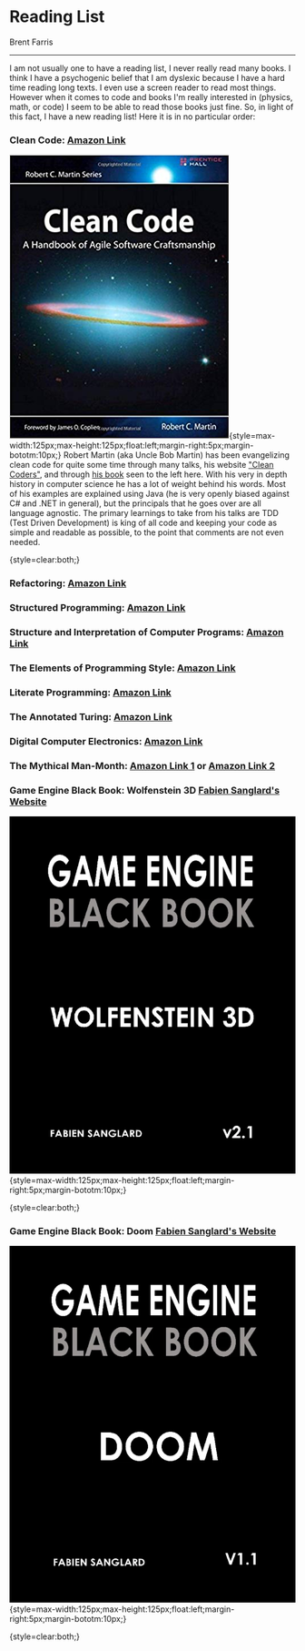 # Reading List
Brent Farris
___

I am not usually one to have a reading list, I never really read many books. I think I have a psychogenic belief that I am dyslexic because I have a hard time reading long texts. I even use a screen reader to read most things. However when it comes to code and books I'm really interested in (physics, math, or code) I seem to be able to read those books just fine. So, in light of this fact, I have a new reading list! Here it is in no particular order:

### Clean Code: [Amazon Link](https://amzn.to/2LLvJo7)
![clean-code-book-by-robert-martin][1]{style=max-width:125px;max-height:125px;float:left;margin-right:5px;margin-bototm:10px;}
Robert Martin (aka Uncle Bob Martin) has been evangelizing clean code for quite some time through many talks, his website ["Clean Coders"](https://cleancoders.com/), and through [his book](https://amzn.to/2LLvJo7) seen to the left here. With his very in depth history in computer science he has a lot of weight behind his words. Most of his examples are explained using Java (he is very openly biased against C# and .NET in general), but the principals that he goes over are all language agnostic. The primary learnings to take from his talks are TDD (Test Driven Development) is king of all code and keeping your code as simple and readable as possible, to the point that comments are not even needed.

{style=clear:both;}

### Refactoring:  [Amazon Link](https://amzn.to/2NFrflv)


### Structured Programming:  [Amazon Link](https://amzn.to/30pM1qV)


### Structure and Interpretation of Computer Programs:  [Amazon Link](https://amzn.to/2Jn7xqo)


### The Elements of Programming Style:  [Amazon Link](https://amzn.to/2Jmm1XF)


### Literate Programming:  [Amazon Link](https://amzn.to/2L8Va3C)


### The Annotated Turing:  [Amazon Link](https://amzn.to/30oCWyx)


### Digital Computer Electronics:  [Amazon Link](https://amzn.to/2xEFGLK)


### The Mythical Man-Month: [Amazon Link 1](https://www.amazon.com/Mythical-Man-Month-Essays-Software-Engineering/dp/0201006502) or [Amazon Link 2](https://www.amazon.com/Mythical-Man-Month-Software-Engineering-Anniversary/dp/0201835959)


### Game Engine Black Book: Wolfenstein 3D [Fabien Sanglard's Website](http://fabiensanglard.net/gebb/index.html)
![game-engine-black-book-wolfenstein-3d-fabien-sanglard][2]{style=max-width:125px;max-height:125px;float:left;margin-right:5px;margin-bototm:10px;}

{style=clear:both;}

### Game Engine Black Book: Doom [Fabien Sanglard's Website](http://fabiensanglard.net/gebb/index.html)
![game-engine-black-book-doom-fabien-sanglard][3]{style=max-width:125px;max-height:125px;float:left;margin-right:5px;margin-bototm:10px;}

{style=clear:both;}

[1]: https://raw.githubusercontent.com/BrentFarris/Dumblog/master/Dumblog/Content/Images/clean-code-book.jpg
[2]: https://raw.githubusercontent.com/BrentFarris/Dumblog/master/Dumblog/Content/Images/game-engine-black-book-wolfenstein-3d.png
[3]: https://raw.githubusercontent.com/BrentFarris/Dumblog/master/Dumblog/Content/Images/game-engine-black-book-doom.png